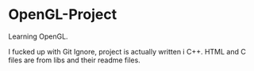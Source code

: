# OpenGL-Project
Learning OpenGL. 

I fucked up with Git Ignore, project is actually written i C++.
HTML and C files are from libs and their readme files.
